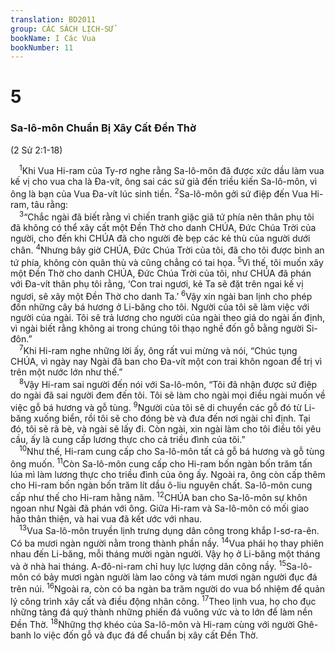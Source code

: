 ```yaml
---
translation: BD2011
group: CÁC SÁCH LỊCH-SỬ
bookName: I Các Vua 
bookNumber: 11
---
```


<div class="title"><h1>5</h1><h3>Sa-lô-môn Chuẩn Bị Xây Cất Ðền Thờ</h3><p>(2 Sử 2:1-18)</p></div>
<span class="verse 1vua_5_1"> <sup>1</sup>Khi Vua Hi-ram của Ty-rơ nghe rằng Sa-lô-môn đã được xức dầu làm vua kế vị cho vua cha là Ða-vít, ông sai các sứ giả đến triều kiến Sa-lô-môn, vì ông là bạn của Vua Ða-vít lúc sinh tiền. </span>
<span class="verse 1vua_5_2"><sup>2</sup>Sa-lô-môn gởi sứ điệp đến Vua Hi-ram, tâu rằng:<br/></span>
<span class="verse 1vua_5_3"> <sup>3</sup>“Chắc ngài đã biết rằng vì chiến tranh giặc giã tứ phía nên thân phụ tôi đã không có thể xây cất một Ðền Thờ cho danh CHÚA, Ðức Chúa Trời của người, cho đến khi CHÚA đã cho người đè bẹp các kẻ thù của người dưới chân. </span>
<span class="verse 1vua_5_4"><sup>4</sup>Nhưng bây giờ CHÚA, Ðức Chúa Trời của tôi, đã cho tôi được bình an tứ phía, không còn quân thù và cũng chẳng có tai họa. </span>
<span class="verse 1vua_5_5"><sup>5</sup>Vì thế, tôi muốn xây một Ðền Thờ cho danh CHÚA, Ðức Chúa Trời của tôi, như CHÚA đã phán với Ða-vít thân phụ tôi rằng, ‘Con trai ngươi, kẻ Ta sẽ đặt trên ngai kế vị ngươi, sẽ xây một Ðền Thờ cho danh Ta.’ </span>
<span class="verse 1vua_5_6"><sup>6</sup>Vậy xin ngài ban lịnh cho phép đốn những cây bá hương ở Li-băng cho tôi. Người của tôi sẽ làm việc với người của ngài. Tôi sẽ trả lương cho người của ngài theo giá do ngài ấn định, vì ngài biết rằng không ai trong chúng tôi thạo nghề đốn gỗ bằng người Si-đôn.”<br/></span>
<span class="verse 1vua_5_7"> <sup>7</sup>Khi Hi-ram nghe những lời ấy, ông rất vui mừng và nói, “Chúc tụng CHÚA, vì ngày nay Ngài đã ban cho Ða-vít một con trai khôn ngoan để trị vì trên một nước lớn như thế.”<br/></span>
<span class="verse 1vua_5_8"> <sup>8</sup>Vậy Hi-ram sai người đến nói với Sa-lô-môn, “Tôi đã nhận được sứ điệp do ngài đã sai người đem đến tôi. Tôi sẽ làm cho ngài mọi điều ngài muốn về việc gỗ bá hương và gỗ tùng. </span>
<span class="verse 1vua_5_9"><sup>9</sup>Người của tôi sẽ di chuyển các gỗ đó từ Li-băng xuống biển, rồi tôi sẽ cho đóng bè và đưa đến nơi ngài chỉ định. Tại đó, tôi sẽ rã bè, và ngài sẽ lấy đi. Còn ngài, xin ngài làm cho tôi điều tôi yêu cầu, ấy là cung cấp lương thực cho cả triều đình của tôi.”<br/></span>
<span class="verse 1vua_5_10"> <sup>10</sup>Như thế, Hi-ram cung cấp cho Sa-lô-môn tất cả gỗ bá hương và gỗ tùng ông muốn. </span>
<span class="verse 1vua_5_11"><sup>11</sup>Còn Sa-lô-môn cung cấp cho Hi-ram bốn ngàn bốn trăm tấn lúa mì làm lương thực cho triều đình của ông ấy. Ngoài ra, ông còn cấp thêm cho Hi-ram bốn ngàn bốn trăm lít dầu ô-liu nguyên chất. Sa-lô-môn cung cấp như thế cho Hi-ram hằng năm. </span>
<span class="verse 1vua_5_12"><sup>12</sup>CHÚA ban cho Sa-lô-môn sự khôn ngoan như Ngài đã phán với ông. Giữa Hi-ram và Sa-lô-môn có mối giao hảo thân thiện, và hai vua đã kết ước với nhau.<br/></span>
<span class="verse 1vua_5_13"> <sup>13</sup>Vua Sa-lô-môn truyền lịnh trưng dụng dân công trong khắp I-sơ-ra-ên. Có ba mươi ngàn người nằm trong thành phần nầy. </span>
<span class="verse 1vua_5_14"><sup>14</sup>Vua phái họ thay phiên nhau đến Li-băng, mỗi tháng mười ngàn người. Vậy họ ở Li-băng một tháng và ở nhà hai tháng. A-đô-ni-ram chỉ huy lực lượng dân công nầy. </span>
<span class="verse 1vua_5_15"><sup>15</sup>Sa-lô-môn có bảy mươi ngàn người làm lao công và tám mươi ngàn người đục đá trên núi. </span>
<span class="verse 1vua_5_16"><sup>16</sup>Ngoài ra, còn có ba ngàn ba trăm người do vua bổ nhiệm để quản lý công trình xây cất và điều động nhân công. </span>
<span class="verse 1vua_5_17"><sup>17</sup>Theo lịnh vua, họ cho đục những tảng đá quý thành những phiến đá vuông vức và to lớn để làm nền Ðền Thờ. </span>
<span class="verse 1vua_5_18"><sup>18</sup>Những thợ khéo của Sa-lô-môn và Hi-ram cùng với người Ghê-banh lo việc đốn gỗ và đục đá để chuẩn bị xây cất Ðền Thờ.<br/></span>
